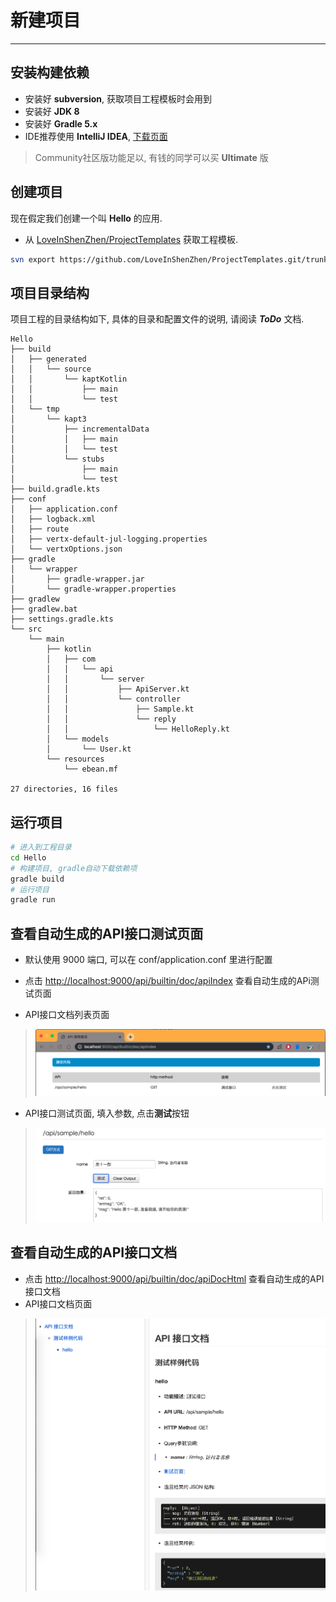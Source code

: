 # 新建项目 
---
    
## 安装构建依赖
* 安装好 **subversion**, 获取项目工程模板时会用到
* 安装好 **JDK 8**
* 安装好 **Gradle 5.x**
* IDE推荐使用 **IntelliJ IDEA**, [下载页面](https://www.jetbrains.com/idea/download/)  
> Community社区版功能足以, 有钱的同学可以买 **Ultimate** 版

## 创建项目
现在假定我们创建一个叫 **Hello** 的应用.

* 从 [LoveInShenZhen/ProjectTemplates](https://github.com/LoveInShenZhen/ProjectTemplates) 获取工程模板.

```bash
svn export https://github.com/LoveInShenZhen/ProjectTemplates.git/trunk/vertx-web-simple Hello
```

## 项目目录结构
项目工程的目录结构如下, 具体的目录和配置文件的说明, 请阅读 _**ToDo**_ 文档.
```
Hello
├── build
│   ├── generated
│   │   └── source
│   │       └── kaptKotlin
│   │           ├── main
│   │           └── test
│   └── tmp
│       └── kapt3
│           ├── incrementalData
│           │   ├── main
│           │   └── test
│           └── stubs
│               ├── main
│               └── test
├── build.gradle.kts
├── conf
│   ├── application.conf
│   ├── logback.xml
│   ├── route
│   ├── vertx-default-jul-logging.properties
│   └── vertxOptions.json
├── gradle
│   └── wrapper
│       ├── gradle-wrapper.jar
│       └── gradle-wrapper.properties
├── gradlew
├── gradlew.bat
├── settings.gradle.kts
└── src
    └── main
        ├── kotlin
        │   ├── com
        │   │   └── api
        │   │       └── server
        │   │           ├── ApiServer.kt
        │   │           └── controller
        │   │               ├── Sample.kt
        │   │               └── reply
        │   │                   └── HelloReply.kt
        │   └── models
        │       └── User.kt
        └── resources
            └── ebean.mf

27 directories, 16 files
```

## 运行项目

```bash
# 进入到工程目录
cd Hello
# 构建项目, gradle自动下载依赖项
gradle build
# 运行项目
gradle run
```

## 查看自动生成的API接口测试页面
* 默认使用 9000 端口, 可以在 conf/application.conf 里进行配置
* 点击 [http://localhost:9000/api/builtin/doc/apiIndex](http://localhost:9000/api/builtin/doc/apiIndex) 查看自动生成的APi测试页面

* API接口文档列表页面
> ![API接口文档列表页面](../../img/apiIndex_page.png)

* API接口测试页面, 填入参数, 点击**测试**按钮
> ![API接口测试页面](../../img/api_sample_hello.png)

## 查看自动生成的API接口文档
* 点击 [http://localhost:9000/api/builtin/doc/apiDocHtml](http://localhost:9000/api/builtin/doc/apiDocHtml) 查看自动生成的API接口文档
* API接口文档页面
> ![API接口文档页面](../../img/api_doc_page.png)
